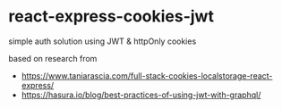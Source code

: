 # react-express-cookies-jwt
simple auth solution using JWT &amp; httpOnly cookies

based on research from
- https://www.taniarascia.com/full-stack-cookies-localstorage-react-express/
- https://hasura.io/blog/best-practices-of-using-jwt-with-graphql/
